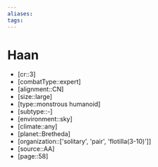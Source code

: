 ```yaml
---
aliases: 
tags: 
---
```


# Haan

- [cr::3]
- [combatType::expert]
- [alignment::CN]
- [size::large]
- [type::monstrous humanoid]
- [subtype::-]
- [environment::sky]
- [climate::any]
- [planet::Bretheda]
- [organization::['solitary', 'pair', 'flotilla(3-10)']]
- [source::AA]
- [page::58]
